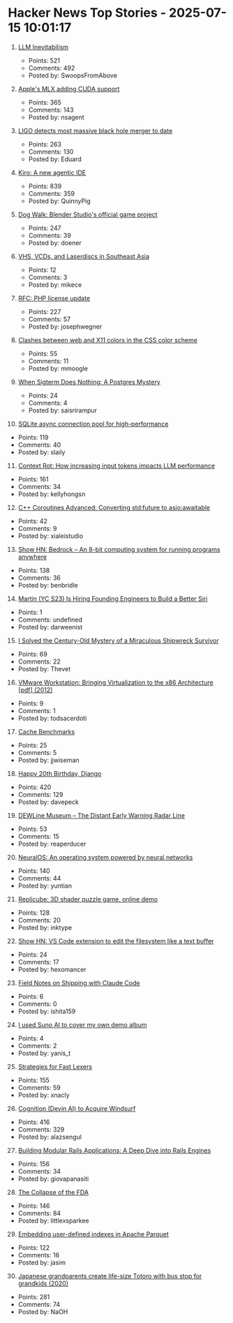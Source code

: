 # Hacker News Top Stories - 2025-07-15 10:01:17

1. [LLM Inevitabilism](https://tomrenner.com/posts/llm-inevitabilism/)
   - Points: 521
   - Comments: 492
   - Posted by: SwoopsFromAbove

2. [Apple's MLX adding CUDA support](https://github.com/ml-explore/mlx/pull/1983)
   - Points: 365
   - Comments: 143
   - Posted by: nsagent

3. [LIGO detects most massive black hole merger to date](https://www.caltech.edu/about/news/ligo-detects-most-massive-black-hole-merger-to-date)
   - Points: 263
   - Comments: 130
   - Posted by: Eduard

4. [Kiro: A new agentic IDE](https://kiro.dev/blog/introducing-kiro/)
   - Points: 839
   - Comments: 359
   - Posted by: QuinnyPig

5. [Dog Walk: Blender Studio's official game project](https://blenderstudio.itch.io/dogwalk)
   - Points: 247
   - Comments: 39
   - Posted by: doener

6. [VHS, VCDs, and Laserdiscs in Southeast Asia](https://rubenerd.com/vcds-and-laserdiscs-in-southeast-asia/)
   - Points: 12
   - Comments: 3
   - Posted by: mikece

7. [RFC: PHP license update](https://wiki.php.net/rfc/php_license_update)
   - Points: 227
   - Comments: 57
   - Posted by: josephwegner

8. [Clashes between web and X11 colors in the CSS color scheme](https://en.wikipedia.org/wiki/X11_color_names)
   - Points: 55
   - Comments: 11
   - Posted by: mmoogle

9. [When Sigterm Does Nothing: A Postgres Mystery](https://clickhouse.com/blog/sigterm-postgres-mystery)
   - Points: 24
   - Comments: 4
   - Posted by: saisrirampur

10. [SQLite async connection pool for high-performance](https://github.com/slaily/aiosqlitepool)
   - Points: 119
   - Comments: 40
   - Posted by: slaily

11. [Context Rot: How increasing input tokens impacts LLM performance](https://research.trychroma.com/context-rot)
   - Points: 161
   - Comments: 34
   - Posted by: kellyhongsn

12. [C++ Coroutines Advanced: Converting std:future to asio:awaitable](https://www.ddhigh.com/en/2025/07/15/cpp-coroutine-future-to-awaitable/)
   - Points: 42
   - Comments: 9
   - Posted by: xialeistudio

13. [Show HN: Bedrock – An 8-bit computing system for running programs anywhere](https://benbridle.com/projects/bedrock.html)
   - Points: 138
   - Comments: 36
   - Posted by: benbridle

14. [Martin (YC S23) Is Hiring Founding Engineers to Build a Better Siri](https://www.ycombinator.com/companies/martin/jobs/)
   - Points: 1
   - Comments: undefined
   - Posted by: darweenist

15. [I Solved the Century-Old Mystery of a Miraculous Shipwreck Survivor](https://thewalrus.ca/empress-of-ireland-survivor-mystery/)
   - Points: 69
   - Comments: 22
   - Posted by: Thevet

16. [VMware Workstation: Bringing Virtualization to the x86 Architecture [pdf] (2012)](https://www.cse.iitb.ac.in/~mythili/virtcc/papers/vmware.pdf)
   - Points: 9
   - Comments: 1
   - Posted by: todsacerdoti

17. [Cache Benchmarks](https://github.com/tidwall/cache-benchmarks)
   - Points: 25
   - Comments: 5
   - Posted by: jjwiseman

18. [Happy 20th Birthday, Django](https://www.djangoproject.com/weblog/2025/jul/13/happy-20th-birthday-django/)
   - Points: 420
   - Comments: 129
   - Posted by: davepeck

19. [DEWLine Museum – The Distant Early Warning Radar Line](https://dewlinemuseum.com/)
   - Points: 53
   - Comments: 15
   - Posted by: reaperducer

20. [NeuralOS: An operating system powered by neural networks](https://neural-os.com/)
   - Points: 140
   - Comments: 44
   - Posted by: yuntian

21. [Replicube: 3D shader puzzle game, online demo](https://replicube.xyz/staging/)
   - Points: 128
   - Comments: 20
   - Posted by: inktype

22. [Show HN: VS Code extension to edit the filesystem like a text buffer](https://github.com/ahrm/voil)
   - Points: 24
   - Comments: 17
   - Posted by: hexomancer

23. [Field Notes on Shipping with Claude Code](https://www.lesswrong.com/posts/dxiConBZTd33sFaRC/field-notes-from-shipping-real-code-with-claude)
   - Points: 6
   - Comments: 0
   - Posted by: ishita159

24. [I used Suno AI to cover my own demo album](https://app.mindthis.io/@yt/how-i-used-suno-ai-to-cover-my-own-demo-album)
   - Points: 4
   - Comments: 2
   - Posted by: yanis_t

25. [Strategies for Fast Lexers](https://xnacly.me/posts/2025/fast-lexer-strategies/)
   - Points: 155
   - Comments: 59
   - Posted by: xnacly

26. [Cognition (Devin AI) to Acquire Windsurf](https://cognition.ai/blog/windsurf)
   - Points: 416
   - Comments: 329
   - Posted by: alazsengul

27. [Building Modular Rails Applications: A Deep Dive into Rails Engines](https://www.panasiti.me/blog/modular-rails-applications-rails-engines-active-storage-dashboard/)
   - Points: 156
   - Comments: 34
   - Posted by: giovapanasiti

28. [The Collapse of the FDA](https://www.nytimes.com/2025/07/08/magazine/fda-collapse-rfk-kennedy.html)
   - Points: 146
   - Comments: 84
   - Posted by: littlexsparkee

29. [Embedding user-defined indexes in Apache Parquet](https://datafusion.apache.org/blog/2025/07/14/user-defined-parquet-indexes/)
   - Points: 122
   - Comments: 16
   - Posted by: jasim

30. [Japanese grandparents create life-size Totoro with bus stop for grandkids (2020)](https://mymodernmet.com/totoro-sculpture-bus-stop/)
   - Points: 281
   - Comments: 74
   - Posted by: NaOH

